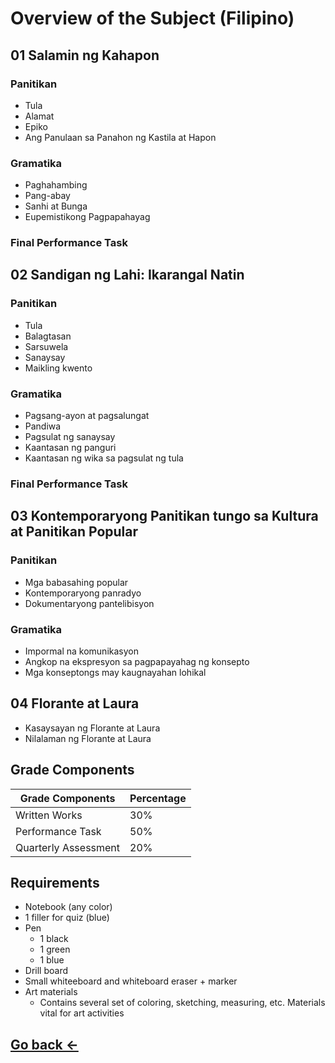 # Overview of the Subject (Filipino)

## 01 Salamin ng Kahapon

### Panitikan

- Tula
- Alamat
- Epiko
- Ang Panulaan sa Panahon ng Kastila at Hapon

### Gramatika

- Paghahambing
- Pang-abay
- Sanhi at Bunga
- Eupemistikong Pagpapahayag

### Final Performance Task

## 02 Sandigan ng Lahi: Ikarangal Natin

### Panitikan

- Tula
- Balagtasan
- Sarsuwela
- Sanaysay
- Maikling kwento

### Gramatika

- Pagsang-ayon at pagsalungat
- Pandiwa
- Pagsulat ng sanaysay
- Kaantasan ng panguri
- Kaantasan ng wika sa pagsulat ng tula

### Final Performance Task

## 03 Kontemporaryong Panitikan tungo sa Kultura at Panitikan Popular

### Panitikan

- Mga babasahing popular
- Kontemporaryong panradyo
- Dokumentaryong pantelibisyon

### Gramatika

- Impormal na komunikasyon
- Angkop na ekspresyon sa pagpapayahag ng konsepto
- Mga konseptongs may kaugnayahan lohikal

## 04 Florante at Laura

- Kasaysayan ng Florante at Laura
- Nilalaman ng Florante at Laura

## Grade Components

| Grade Components     | Percentage |
| -------------------- | ---------- |
| Written Works        | 30%        |
| Performance Task     | 50%        |
| Quarterly Assessment | 20%        |

## Requirements

- Notebook (any color)
- 1 filler for quiz (blue)
- Pen
  - 1 black
  - 1 green
  - 1 blue
- Drill board
- Small whiteeboard and whiteboard eraser + marker
- Art materials
  - Contains several set of coloring, sketching, measuring, etc. Materials vital for art activities


## [Go back ←](../index.md)